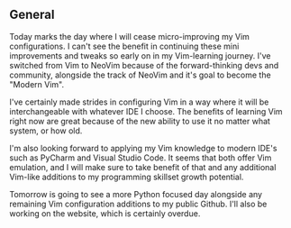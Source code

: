 ## General

Today marks the day where I will cease micro-improving my Vim configurations. I
can't see the benefit in continuing these mini improvements and tweaks so early
on in my Vim-learning journey. I've switched from Vim to NeoVim because of the
forward-thinking devs and community, alongside the track of NeoVim and it's
goal to become the "Modern Vim". 

I've certainly made strides in configuring Vim in a way where it will be
interchangeable with whatever IDE I choose. The benefits of learning Vim right
now are great because of the new ability to use it no matter what system, or
how old. 

I'm also looking forward to applying my Vim knowledge to modern IDE's such as
PyCharm and Visual Studio Code. It seems that both offer Vim emulation, and I
will make sure to take benefit of that and any additional Vim-like additions to
my programming skillset growth potential.

Tomorrow is going to see a more Python focused day alongside any remaining Vim
configuration additions to my public Github. I'll also be working on the
website, which is certainly overdue.
